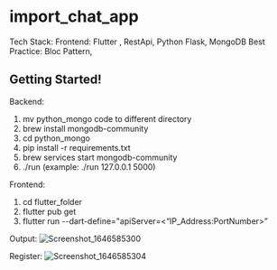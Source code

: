 # import_chat_app

Tech Stack: Frontend:  Flutter , RestApi, Python Flask, MongoDB
Best Practice: Bloc Pattern, 
## Getting Started!
Backend: 
1. mv python_mongo code to different directory
2. brew install mongodb-community
3. cd python_mongo
4. pip install -r requirements.txt
5. brew services start mongodb-community
6. ./run <IP> <Port Number> (example: ./run 127.0.0.1 5000) 

Frontend:
  
1. cd flutter_folder
2. flutter pub get 
3. flutter run --dart-define="apiServer=<“IP_Address:PortNumber>” 



Output:
![Screenshot_1646585300](https://user-images.githubusercontent.com/29318700/156933608-77039650-c7b7-4d8c-b3f1-4dffd8fb0c62.png)

Register:
![Screenshot_1646585304](https://user-images.githubusercontent.com/29318700/156933635-d1980b17-3aeb-4b00-9a47-04c2433832da.png)

